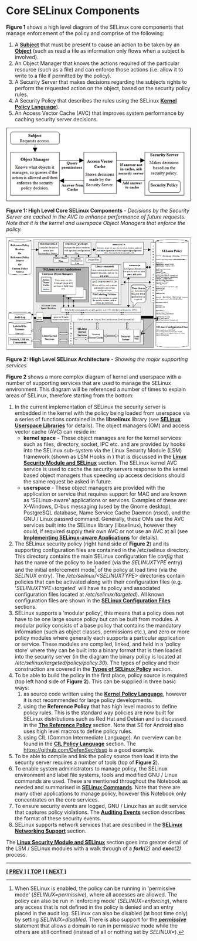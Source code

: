 # Core SELinux Components

**Figure 1** shows a high level diagram of the SELinux core components that
manage enforcement of the policy and comprise of the following:

1. A [**Subject**](subjects.md#subjects) that must be present to cause an action
   to be taken by an [**Object**](objects.md#objects) (such as read a file as
   information only flows when a subject is involved).
2. An Object Manager that knows the actions required of the particular
   resource (such as a file) and can enforce those actions (i.e. allow
   it to write to a file if permitted by the policy).
3. A Security Server that makes decisions regarding the subjects rights
   to perform the requested action on the object, based on the security
   policy rules.
4. A Security Policy that describes the rules using the SELinux
   [**Kernel Policy Language**](kernel_policy_language.md#kernel-policy-language)).
5. An Access Vector Cache (AVC) that improves system performance by
   caching security server decisions.

![](./images/1-core.png)

**Figure 1: High Level Core SELinux Components** - *Decisions by the
Security Server are cached in the AVC to enhance performance of future
requests. Note that it is the kernel and userspace Object Managers that
enforce the policy.*

![](./images/2-high-level-arch.png)

**Figure 2: High Level SELinux Architecture** - *Showing the major supporting services*

**Figure 2** shows a more complex diagram of kernel and userspace with a number of
supporting services that are used to manage the SELinux environment.
This diagram will be referenced a number of times to explain areas of
SELinux, therefore starting from the bottom:

1. In the current implementation of SELinux the security server is
   embedded in the kernel with the policy being loaded from userspace via a
   series of functions contained in the **libselinux** library (see
   [**SELinux Userspace Libraries**](userspace_libraries.md#selinux-userspace-libraries)
   for details). The object managers (OM) and access vector cache (AVC) can
   reside in:
   - **kernel space** - These object manages are for the kernel services such
     as files, directory, socket, IPC etc. and are provided by hooks into the
     SELinux sub-system via the Linux Security Module (LSM) framework (shown
     as LSM Hooks in ) that is discussed in the
     [**Linux Security Module and SELinux**](lsm_selinux.md#linux-security-module-and-selinux)
     section. The SELinux kernel AVC service is used to cache the security
     servers response to the kernel based object managers thus speeding up
     access decisions should the same request be asked in future.
   - **userspace** - These object managers are provided with the application
     or service that requires support for MAC and are known as
     'SELinux-aware' applications or services. Examples of these are:
     X-Windows, D-bus messaging (used by the Gnome desktop), PostgreSQL
     database, Name Service Cache Daemon (*nscd*), and the GNU / Linux passwd
     command. Generally, these OMs use the AVC services built into the
     SELinux library (libselinux), however they could, if required supply
     their own AVC or not use an AVC at all (see
     [**Implementing SELinux-aware Applications**](implementing_seaware_apps.md#implementing-selinux-aware-applications)
     for details).
2. The SELinux security policy (right hand side of **Figure 2**) and its
   supporting configuration files are contained in the /etc/selinux directory.
   This directory contains the main SELinux configuration file *config* that has
   the name of the policy to be loaded (via the *SELINUXTYPE* entry) and the
   initial enforcement mode[^fn_cc_1] of the policy at load time (via the
   *SELINUX* entry). The */etc/selinux/\<SELINUXTYPE\>* directories contain
   policies that can be activated along with their configuration files (e.g.
   '*SELINUXTYPE=targeted*' will have its policy and associated configuration
   files located at */etc/selinux/targeted*). All known configuration files are
   shown in the
   [**SELinux Configuration Files**](configuration_files.md#selinux-configuration-files)
   sections.
3. SELinux supports a 'modular policy', this means that a policy does not
   have to be one large source policy but can be built from modules. A
   modular policy consists of a base policy that contains the mandatory
   information (such as object classes, permissions etc.), and zero or more
   policy modules where generally each supports a particular application or
   service. These modules are compiled, linked, and held in a 'policy
   store' where they can be built into a binary format that is then loaded
   into the security server (in the diagram the binary policy is located at
   */etc/selinux/targeted/policy/policy.30*). The types of policy and their
   construction are covered in the
   [**Types of SELinux Policy**](types_of_policy.md#types-of-selinux-policy)
   section.
4. To be able to build the policy in the first place, policy source is
   required (top left hand side of **Figure 2**). This can be supplied in three
   basic ways:
   1. as source code written using the
      [**Kernel Policy Language**](kernel_policy_language.md#kernel-policy-language),
      however it is not recommended for large policy developments.
   2. using the **Reference Policy** that has high
      level macros to define policy rules. This is the standard way
      policies are now built for SELinux distributions such as Red Hat
      and Debian and is discussed in the
      [**The Reference Policy**](reference_policy.md#the-reference-policy)
      section. Note that SE for Android also uses high level macros to define
      policy rules.
   3. using CIL (Common Intermediate Language). An overview can be found
      in the [**CIL Policy Language**](cil_overview.md#cil-overview)
      section. The <https://github.com/DefenSec/dssp> is a good example.
5. To be able to compile and link the policy source then load it into the
   security server requires a number of tools (top of **Figure 2**).
6. To enable system administrators to manage policy, the SELinux
   environment and label file systems, tools and modified GNU / Linux
   commands are used. These are mentioned throughout the Notebook as needed
   and summarised in
   [**SELinux Commands**](selinux_cmds.md#appendix-c---selinux-commands).
   Note that there are many other applications to manage policy, however this
   Notebook only concentrates on the core services.
7. To ensure security events are logged, GNU / Linux has an audit service
   that captures policy violations. The
   [**Auditing Events**](auditing.md#auditing-selinux-events)
   section describes the format of these security events.
8. SELinux supports network services that are described in the
   [**SELinux Networking Support**](network_support.md#selinux-networking-support)
   section.

The [**Linux Security Module and SELinux**](lsm_selinux.md#linux-security-module-and-selinux)
section goes into greater detail of the LSM / SELinux modules with a walk
through of a ***fork**(2)* and ***exec**(2)* process.

[^fn_cc_1]: When SELinux is enabled, the policy can be running in
'permissive mode' (*SELINUX=permissive*), where all accesses are allowed.
The policy can also be run in 'enforcing mode' (*SELINUX=enforcing*), where any
access that is not defined in the policy is denied and an entry placed
in the audit log. SELinux can also be disabled (at boot time only) by
setting *SELINUX=disabled*. There is also support for the
[***permissive***](type_statements.md#permissive) statement that allows a
domain to run in permissive mode while the others are still confined
(instead of all or nothing set by *SELINUX=*).

<!-- %CUTHERE% -->

---
**[[ PREV ]](selinux_overview.md)** **[[ TOP ]](#)** **[[ NEXT ]](mac.md)**
